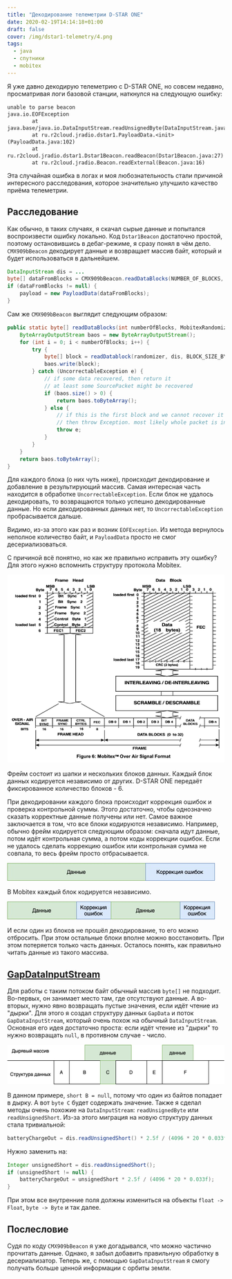 ```yaml
---
title: "Декодирование телеметрии D-STAR ONE"
date: 2020-02-19T14:14:18+01:00
draft: false
cover: /img/dstar1-telemetry/4.png
tags:
  - java
  - спутники
  - mobitex
---
```

Я уже давно декодирую телеметрию с D-STAR ONE, но совсем недавно, просматривая логи базовой станции, наткнулся на следующую ошибку:

```
unable to parse beacon
java.io.EOFException
        at java.base/java.io.DataInputStream.readUnsignedByte(DataInputStream.java:295)
        at ru.r2cloud.jradio.dstar1.PayloadData.<init>(PayloadData.java:102)
        at ru.r2cloud.jradio.dstar1.Dstar1Beacon.readBeacon(Dstar1Beacon.java:27)
        at ru.r2cloud.jradio.Beacon.readExternal(Beacon.java:16)
```

Эта случайная ошибка в логах и моя любознательность стали причиной интересного расследования, которое значительно улучшило качество приёма телеметрии.

## Расследование

Как обычно, в таких случаях, я скачал сырые данные и попытался воспроизвести ошибку локально. Код ```Dstar1Beacon``` достаточно простой, поэтому остановившись в дебаг-режиме, я сразу понял в чём дело. ```CMX909bBeacon``` декодирует данные и возвращает массив байт, который и будет использоваться в дальнейшем. 

```java
DataInputStream dis = ...
byte[] dataFromBlocks = CMX909bBeacon.readDataBlocks(NUMBER_OF_BLOCKS, randomizer, dis);
if (dataFromBlocks != null) {
	payload = new PayloadData(dataFromBlocks);
}
```

Сам же ```CMX909bBeacon``` выглядит следующим образом:

```java
public static byte[] readDataBlocks(int numberOfBlocks, MobitexRandomizer randomizer, DataInputStream dis) throws IOException, UncorrectableException {
	ByteArrayOutputStream baos = new ByteArrayOutputStream();
	for (int i = 0; i < numberOfBlocks; i++) {
		try {
			byte[] block = readDatablock(randomizer, dis, BLOCK_SIZE_BYTES);
			baos.write(block);
		} catch (UncorrectableException e) {
			// if some data recovered, then return it
			// at least some SourcePacket might be recovered
			if (baos.size() > 0) {
				return baos.toByteArray();
			} else {
				// if this is the first block and we cannot recover it
				// then throw Exception. most likely whole packet is invalid
				throw e;
			}
		}
	}
	return baos.toByteArray();
}
```

Для каждого блока (о них чуть ниже), происходит декодирование и добавление в результирующий массив. Самая интересная часть находится в обработке ```UncorrectableException```. Если блок не удалось декодировать, то возвращаются только успешно декодированные данные. Но если декодированных данных нет, то ```UncorrectableException``` пробрасывается дальше.

Видимо, из-за этого как раз и возник ```EOFException```. Из метода вернулось неполное количество байт, и ```PayloadData``` просто не смог десериализоваться.

С причиной всё понятно, но как же правильно исправить эту ошибку? Для этого нужно вспомнить структуру протокола Mobitex.

![](/img/dstar1-telemetry/1.png)

Фрейм состоит из шапки и нескольких блоков данных. Каждый блок данных кодируется независимо от других. D-STAR ONE передаёт фиксированное количество блоков - 6.

При декодировании каждого блока происходит коррекция ошибок и проверка контрольной суммы. Этого достаточно, чтобы однозначно сказать корректные данные получены или нет. Самое важное заключается в том, что все блоки кодируются независимо. Например, обычно фрейм кодируется следующим образом: сначала идут данные, потом идёт контрольная сумма, а потом коды коррекции ошибок. Если не удалось сделать коррекцию ошибок или контрольная сумма не совпала, то весь фрейм просто отбрасывается.

![](/img/dstar1-telemetry/2.jpg)

В Mobitex каждый блок кодируется независимо.

![](/img/dstar1-telemetry/3.jpg)

И если один из блоков не прошёл декодирование, то его можно отбросить. При этом остальные блоки вполне можно восстановить. При этом потеряется только часть данных. Осталось понять, как правильно читать данные из такого массива.

## [GapDataInputStream](https://github.com/dernasherbrezon/jradio/blob/master/src/main/java/ru/r2cloud/jradio/util/GapDataInputStream.java)

Для работы с таким потоком байт обычный массив ```byte[]``` не подходит. Во-первых, он занимает место там, где отсутствуют данные. А во-вторых, нужно явно возвращать пустые значения, если идёт чтение из "дырки". Для этого я создал структуру данных ```GapData``` и поток ```GapDataInputStream```, который очень похож на обычный ```DataInputStream```. Основная его идея достаточно проста: если идёт чтение из "дырки" то нужно возвращать ```null```, в противном случае - число.

![](/img/dstar1-telemetry/4.png)
 
В данном примере, ```short B = null```, потому что один из байтов попадает в дырку. А вот ```byte C``` будет содержать значение. Также я сделал методы очень похожие на ```DataInputStream```: ```readUnsignedByte``` или ```readUnsignedShort```. Из-за этого миграция на новую структуру данных стала тривиальной:

```java
batteryChargeOut = dis.readUnsignedShort() * 2.5f / (4096 * 20 * 0.033f);
```

Нужно заменить на:
```java
Integer unsignedShort = dis.readUnsignedShort();
if (unsignedShort != null) {
	batteryChargeOut = unsignedShort * 2.5f / (4096 * 20 * 0.033f);
}
```

При этом все внутренние поля должны измениться на объекты ```float -> Float```, ```byte -> Byte``` и так далее.

## Послесловие

Судя по коду ```CMX909bBeacon``` я уже догадывался, что можно частично прочитать данные. Однако, я забыл добавить правильную обработку в десериализатор. Теперь же, с помощью ```GapDataInputStream``` я смогу получать больше ценной информации с орбиты земли.
